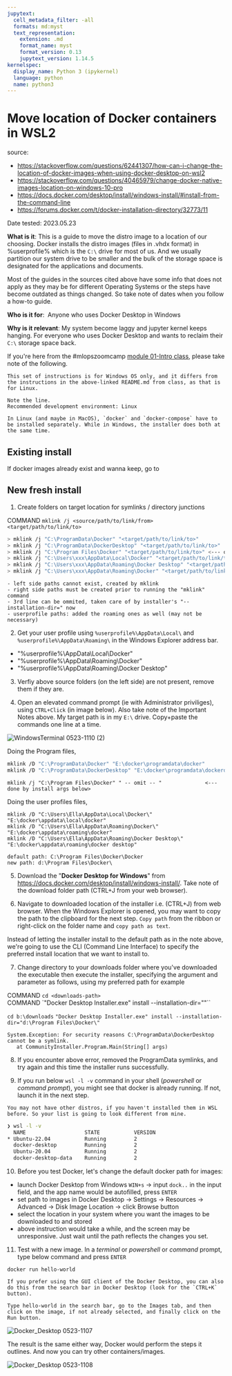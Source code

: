 ```yaml
---
jupytext:
  cell_metadata_filter: -all
  formats: md:myst
  text_representation:
    extension: .md
    format_name: myst
    format_version: 0.13
    jupytext_version: 1.14.5
kernelspec:
  display_name: Python 3 (ipykernel)
  language: python
  name: python3
---
```


# Move location of Docker containers in WSL2

source: 
- https://stackoverflow.com/questions/62441307/how-can-i-change-the-location-of-docker-images-when-using-docker-desktop-on-wsl2
- https://stackoverflow.com/questions/40465979/change-docker-native-images-location-on-windows-10-pro
- https://docs.docker.com/desktop/install/windows-install/#install-from-the-command-line
- https://forums.docker.com/t/docker-installation-directory/32773/11

Date tested: 2023.05.23

**What is it**: This is a guide to move the distro image to a location of our choosing. Docker installs the distro images (files in .vhdx format) in %userprofile% which is the `C:\` drive for most of us. And we usually partition our system drive to be smaller and the bulk of the storage space is designated for the applications and documents. 

Most of the guides in the sources cited above have some info that does not apply as they may be for different Operating Systems or the steps have become outdated as things changed. So take note of dates when you follow a how-to guide.

**Who is it for**:  Anyone who uses Docker Desktop in Windows

**Why is it relevant**: My system become laggy and jupyter kernel keeps hanging. For everyone who uses Docker Desktop and wants to reclaim their `C:\` storage space back. 

If you're here from the #mlopszoomcamp [module 01-Intro class](https://github.com/DataTalksClub/mlops-zoomcamp/blob/main/01-intro/README.md), please take note of the following.

```{important}
This set of instructions is for Windows OS only, and it differs from the instructions in the above-linked README.md from class, as that is for Linux.

Note the line.
Recommended development environment: Linux

In Linux (and maybe in MacOS), `docker` and `docker-compose` have to be installed separately. While in Windows, the installer does both at the same time.
```

## Existing install

If docker images already exist and wanna keep, go to [](move_wsl_distro.md)


## New fresh install
1. Create folders on target location for symlinks / directory junctions

COMMAND `mklink /j <source/path/to/link/from> <target/path/to/link/to>`

```bash
> mklink /j "C:\ProgramData\Docker" "<target/path/to/link/to>"
> mklink /j "C:\ProgramData\DockerDesktop" "<target/path/to/link/to>"
> mklink /j "C:\Program Files\Docker" "<target/path/to/link/to>" <--- omit this, done by --installation-dir= args below>
> mklink /j "C:\Users\xxx\AppData\Local\Docker" "<target/path/to/link/to>"
> mklink /j "C:\Users\xxx\AppData\Roaming\Docker Desktop" "<target/path/to/link/to>"
> mklink /j "C:\Users\xxx\AppData\Roaming\Docker" "<target/path/to/link/to>"
```

```{important}
- left side paths cannot exist, created by mklink
- right side paths must be created prior to running the "mklink" command
- 3rd line can be ommited, taken care of by installer's "--installation-dir=" now
- userprofile paths: added the roaming ones as well (may not be necessary)
```

2. Get your user profile using `%userprofile%\AppData\Local\` and `%userprofile%\AppData\Roaming\` in the Windows Explorer address bar.

- "%userprofile%\AppData\Local\Docker\"
- "%userprofile%\AppData\Roaming\Docker\"
- "%userprofile%\AppData\Roaming\Docker Desktop\"

3. Verfiy above source folders (on the left side) are not present, remove them if they are. 


4. Open an elevated command prompt (ie with Administrator priviliges), using `CTRL+Click` (in image below). Also take note of the Important Notes above. My target path is in my `E:\` drive. Copy+paste the commands one line at a time.

![WindowsTerminal 0523-1110 (2)](https://github.com/ellacharmed/today-I-learned/assets/6437860/8b57e980-d009-4201-991c-6e4807984a65)

Doing the Program files,
```bash
mklink /D "C:\ProgramData\Docker" "E:\docker\programdata\docker"
mklink /D "C:\ProgramData\DockerDesktop" "E:\docker\programdata\dockerdesktop"
```

```{warning}
mklink /j "C:\Program Files\Docker" " -- omit -- "              <--- done by install args below>
```

Doing the user profiles files,
```
mklink /D "C:\Users\Ella\AppData\Local\Docker\" "E:\docker\appdata\local\docker"
mklink /D "C:\Users\Ella\AppData\Roaming\Docker\" "E:\docker\appdata\roaming\docker"
mklink /D "C:\Users\Ella\AppData\Roaming\Docker Desktop\" "E:\docker\appdata\roaming\docker desktop"
```

```{note}
default path: C:\Program Files\Docker\Docker
new path: d:\Program Files\Docker\
```

5. Download the "**Docker Desktop for Windows**" from https://docs.docker.com/desktop/install/windows-install/. Take note of the download folder path (CTRL+J from your web browser). 

5. Navigate to downloaded location of the installer i.e. (CTRL+J) from web browser. When the Windows Explorer is opened, you may want to copy the path to the clipboard for the next step. `Copy path` from the ribbon or right-click on the folder name and `copy path as text`.

Instead of letting the installer install to the default path as in the note above, we're going to use the CLI (Command Line Interface) to specify the preferred install location that we want to install to.

7. Change directory to your downloads folder where you've downloaded the executable then execute the installer, specifying the argument and parameter as follows, using my preferred path for example

COMMAND `cd <downloads-path>` <br/>
COMMAND `"Docker Desktop Installer.exe" install --installation-dir="<preferred-install-path>"``

`cd b:\downloads`
`"Docker Desktop Installer.exe" install --installation-dir="d:\Program Files\Docker\"`


```{warning}
System.Exception: For security reasons C:\ProgramData\DockerDesktop cannot be a symlink.
   at CommunityInstaller.Program.Main(String[] args)
```

8. If you encounter above error, removed the ProgramData symlinks, and try again and this time the installer runs successfully.

9. If you run below `wsl -l -v` command in your shell (_powershell_ or _command prompt_), you might see that docker is already running. If not, launch it in the next step. 

```{note}
You may not have other distros, if you haven't installed them in WSL before. So your list is going to look different from mine.
```

```bash
❯ wsl -l -v
  NAME                   STATE           VERSION
* Ubuntu-22.04           Running         2
  docker-desktop         Running         2
  Ubuntu-20.04           Running         2
  docker-desktop-data    Running         2
```

10. Before you test Docker, let's change the default docker path for images: 

   - launch Docker Desktop from Windows
   `WIN+s` -> input `dock..` in the input field, and the app name would be autofilled, press `ENTER`
   - set path to images in Docker Desktop -> Settings -> Resources -> Advanced -> Disk Image Location -> click Browse button
   - select the location in your system where you want the images to be downloaded to and stored
   - above instruction would take a while, and the screen may be unresponsive. Just wait until the path reflects the changes you set.


11. Test with a new image. In a _terminal_ or _powershell_ or _command_ prompt, type below command and press `ENTER`

`docker run hello-world`

```{note}
If you prefer using the GUI client of the Docker Desktop, you can also do this from the search bar in Docker Desktop (look for the `CTRL+K` button). 

Type hello-world in the search bar, go to the Images tab, and then click on the image, if not already selected, and finally click on the Run button.
```
![Docker_Desktop 0523-1107](https://github.com/ellacharmed/today-I-learned/assets/6437860/2063ac81-789b-48bd-aa90-ac5746e28ef5)

The result is the same either way, Docker would perform the steps it outlines. And now you can try other containers/images.

![Docker_Desktop 0523-1108](https://github.com/ellacharmed/today-I-learned/assets/6437860/9d394f35-3409-4adc-8bf5-545a90f77352)
